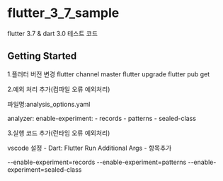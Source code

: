 # flutter_3_7_sample

flutter 3.7 & dart 3.0 테스트 코드

## Getting Started

1.플러터 버전 변경
flutter channel master
flutter upgrade
flutter pub get

2.예외 처리 추가(컴파일 오류 예외처리)

파일명:analysis_options.yaml

analyzer:
  enable-experiment:
    - records
    - patterns
    - sealed-class

3.실행 코드 추가(런타임 오류 예외처리)

vscode 설정 - Dart: Flutter Run Additional Args - 항목추가

--enable-experiment=records
--enable-experiment=patterns
--enable-experiment=sealed-class
